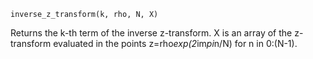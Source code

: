 ```
inverse_z_transform(k, rho, N, X)
```

Returns the k-th term of the inverse z-transform. X is an array of the z-transform evaluated in the points z=rho*exp(2*im*pi*n/N) for n in 0:(N-1).
